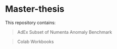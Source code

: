 # Master-thesis

This repository contains: 

> AdEx Subset of Numenta Anomaly Benchmark

> Colab Workbooks 

